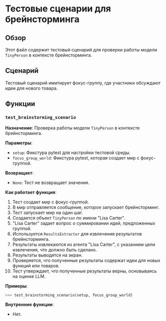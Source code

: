 # Тестовые сценарии для брейнсторминга 

## Обзор

Этот файл содержит тестовый сценарий для проверки работы модели `TinyPerson` в контексте брейнсторминга. 

## Сценарий

Тестовый сценарий имитирует фокус-группу, где участники обсуждают идеи для нового товара. 

## Функции

### `test_brainstorming_scenario`

**Назначение**: Проверка работы модели `TinyPerson` в контексте брейнсторминга.

**Параметры**:
- `setup`: Фикстура pytest для настройки тестовой среды.
- `focus_group_world`: Фикстура pytest, которая создает мир с фокус-группой. 

**Возвращает**:
- `None`: Тест не возвращает значения.

**Как работает функция**:
1. Тест создает мир с фокус-группой.
2.  В мир отправляется сообщение, которое запускает брейнсторминг.
3.  Тест запускает мир на один шаг.
4.  Создается объект `TinyPerson` по имени "Lisa Carter".
5.  "Lisa Carter" задает вопрос о суммировании идей, предложенных группой.
6.  Используется `ResultsExtractor` для извлечения результатов брейнсторминга.
7.  Результаты извлекаются из агента "Lisa Carter", с указанием цели извлечения, что должно быть сделано.
8.  Результаты выводятся на экран.
9.  Проверяется, что полученные результаты содержат идеи для новых функций или товаров.
10.  Тест утверждает, что полученные результаты верны, основываясь на оценке LLM.

**Примеры**:

```python
>>> test_brainstorming_scenario(setup, focus_group_world)
```

**Внутренние функции**:

- Нет.